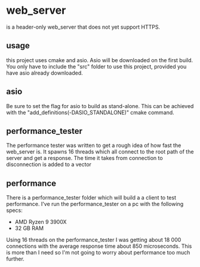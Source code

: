 web_server
==========
is a header-only web_server that does not yet support HTTPS.

usage
-----
this project uses cmake and asio. Asio will be downloaded on the first build.
You only have to include the "src" folder to use this project, provided you have asio already downloaded.

asio
----
Be sure to set the flag for asio to build as stand-alone.
This can be achieved with the "add_definitions(-DASIO_STANDALONE)" cmake command.

performance_tester
------------------
The performance tester was written to get a rough idea of how fast the web_server is.
It spawns 16 threads which all connect to the root path of the server and get a response.
The time it takes from connection to disconnection is added to a vector

performance
-----------
There is a performance_tester folder which will build a a client to test performance.
I've run the performance_tester on a pc with the following specs:
- AMD Ryzen 9 3900X
- 32 GB RAM

Using 16 threads on the performance_tester I was getting about 18 000 connections with the average response time about 850 microseconds.
This is more than I need so I'm not going to worry about performance too much further.